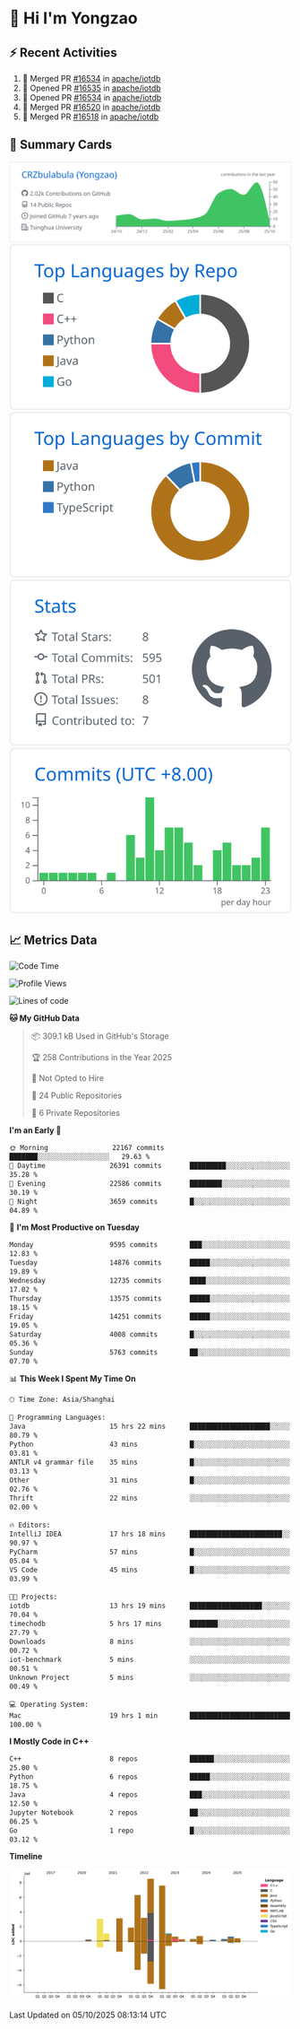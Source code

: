 # 👋 Hi I'm Yongzao

## ⚡ Recent Activities
<!--START_SECTION:activity-->
1. 🎉 Merged PR [#16534](https://github.com/apache/iotdb/pull/16534) in [apache/iotdb](https://github.com/apache/iotdb)
2. 💪 Opened PR [#16535](https://github.com/apache/iotdb/pull/16535) in [apache/iotdb](https://github.com/apache/iotdb)
3. 💪 Opened PR [#16534](https://github.com/apache/iotdb/pull/16534) in [apache/iotdb](https://github.com/apache/iotdb)
4. 🎉 Merged PR [#16520](https://github.com/apache/iotdb/pull/16520) in [apache/iotdb](https://github.com/apache/iotdb)
5. 🎉 Merged PR [#16518](https://github.com/apache/iotdb/pull/16518) in [apache/iotdb](https://github.com/apache/iotdb)
<!--END_SECTION:activity-->

## 🎑 Summary Cards

[![](https://raw.githubusercontent.com/CRZbulabula/CRZbulabula/main/profile-summary-card-output/github/0-profile-details.svg)](https://github.com/vn7n24fzkq/github-profile-summary-cards)
[![](https://raw.githubusercontent.com/CRZbulabula/CRZbulabula/main/profile-summary-card-output/github/1-repos-per-language.svg)](https://github.com/vn7n24fzkq/github-profile-summary-cards) [![](https://raw.githubusercontent.com/CRZbulabula/CRZbulabula/main/profile-summary-card-output/github/2-most-commit-language.svg)](https://github.com/vn7n24fzkq/github-profile-summary-cards)
[![](https://raw.githubusercontent.com/CRZbulabula/CRZbulabula/main/profile-summary-card-output/github/3-stats.svg)](https://github.com/vn7n24fzkq/github-profile-summary-cards) [![](https://raw.githubusercontent.com/CRZbulabula/CRZbulabula/main/profile-summary-card-output/github/4-productive-time.svg)](https://github.com/vn7n24fzkq/github-profile-summary-cards)

## 📈 Metrics Data

<!--START_SECTION:waka-->
![Code Time](http://img.shields.io/badge/Code%20Time-1%2C300%20hrs%2021%20mins-blue)

![Profile Views](http://img.shields.io/badge/Profile%20Views-16-blue)

![Lines of code](https://img.shields.io/badge/From%20Hello%20World%20I%27ve%20Written-39.0%20million%20lines%20of%20code-blue)

**🐱 My GitHub Data** 

> 📦 309.1 kB Used in GitHub's Storage 
 > 
> 🏆 258 Contributions in the Year 2025
 > 
> 🚫 Not Opted to Hire
 > 
> 📜 24 Public Repositories 
 > 
> 🔑 6 Private Repositories 
 > 
**I'm an Early 🐤** 

```text
🌞 Morning                22167 commits       ███████░░░░░░░░░░░░░░░░░░   29.63 % 
🌆 Daytime                26391 commits       █████████░░░░░░░░░░░░░░░░   35.28 % 
🌃 Evening                22586 commits       ████████░░░░░░░░░░░░░░░░░   30.19 % 
🌙 Night                  3659 commits        █░░░░░░░░░░░░░░░░░░░░░░░░   04.89 % 
```
📅 **I'm Most Productive on Tuesday** 

```text
Monday                   9595 commits        ███░░░░░░░░░░░░░░░░░░░░░░   12.83 % 
Tuesday                  14876 commits       █████░░░░░░░░░░░░░░░░░░░░   19.89 % 
Wednesday                12735 commits       ████░░░░░░░░░░░░░░░░░░░░░   17.02 % 
Thursday                 13575 commits       █████░░░░░░░░░░░░░░░░░░░░   18.15 % 
Friday                   14251 commits       █████░░░░░░░░░░░░░░░░░░░░   19.05 % 
Saturday                 4008 commits        █░░░░░░░░░░░░░░░░░░░░░░░░   05.36 % 
Sunday                   5763 commits        ██░░░░░░░░░░░░░░░░░░░░░░░   07.70 % 
```


📊 **This Week I Spent My Time On** 

```text
🕑︎ Time Zone: Asia/Shanghai

💬 Programming Languages: 
Java                     15 hrs 22 mins      ████████████████████░░░░░   80.79 % 
Python                   43 mins             █░░░░░░░░░░░░░░░░░░░░░░░░   03.81 % 
ANTLR v4 grammar file    35 mins             █░░░░░░░░░░░░░░░░░░░░░░░░   03.13 % 
Other                    31 mins             █░░░░░░░░░░░░░░░░░░░░░░░░   02.76 % 
Thrift                   22 mins             ░░░░░░░░░░░░░░░░░░░░░░░░░   02.00 % 

🔥 Editors: 
IntelliJ IDEA            17 hrs 18 mins      ███████████████████████░░   90.97 % 
PyCharm                  57 mins             █░░░░░░░░░░░░░░░░░░░░░░░░   05.04 % 
VS Code                  45 mins             █░░░░░░░░░░░░░░░░░░░░░░░░   03.99 % 

🐱‍💻 Projects: 
iotdb                    13 hrs 19 mins      ██████████████████░░░░░░░   70.04 % 
timechodb                5 hrs 17 mins       ███████░░░░░░░░░░░░░░░░░░   27.79 % 
Downloads                8 mins              ░░░░░░░░░░░░░░░░░░░░░░░░░   00.72 % 
iot-benchmark            5 mins              ░░░░░░░░░░░░░░░░░░░░░░░░░   00.51 % 
Unknown Project          5 mins              ░░░░░░░░░░░░░░░░░░░░░░░░░   00.49 % 

💻 Operating System: 
Mac                      19 hrs 1 min        █████████████████████████   100.00 % 
```

**I Mostly Code in C++** 

```text
C++                      8 repos             ██████░░░░░░░░░░░░░░░░░░░   25.00 % 
Python                   6 repos             █████░░░░░░░░░░░░░░░░░░░░   18.75 % 
Java                     4 repos             ███░░░░░░░░░░░░░░░░░░░░░░   12.50 % 
Jupyter Notebook         2 repos             ██░░░░░░░░░░░░░░░░░░░░░░░   06.25 % 
Go                       1 repo              █░░░░░░░░░░░░░░░░░░░░░░░░   03.12 % 
```



**Timeline**

![Lines of Code chart](https://raw.githubusercontent.com/CRZbulabula/CRZbulabula/main/assets/bar_graph.png)


 Last Updated on 05/10/2025 08:13:14 UTC
<!--END_SECTION:waka-->

